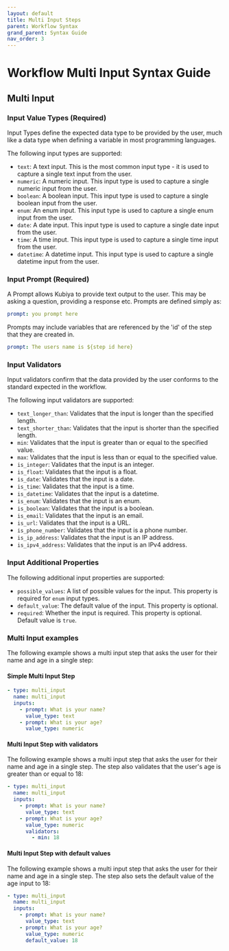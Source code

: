 ```yaml
---
layout: default
title: Multi Input Steps
parent: Workflow Syntax
grand_parent: Syntax Guide
nav_order: 3
---
```

# Workflow Multi Input Syntax Guide

## Multi Input

### Input Value Types (Required)

Input Types define the expected data type to be provided by the user, much like a data type when defining a variable in most programming languages.

The following input types are supported:

* `text`: A text input. This is the most common input type - it is used to capture a single text input from the user.
* `numeric`: A numeric input. This input type is used to capture a single numeric input from the user.
* `boolean`: A boolean input. This input type is used to capture a single boolean input from the user.
* `enum`: An enum input. This input type is used to capture a single enum input from the user.
* `date`: A date input. This input type is used to capture a single date input from the user.
* `time`: A time input. This input type is used to capture a single time input from the user.
* `datetime`: A datetime input. This input type is used to capture a single datetime input from the user.

### Input Prompt (Required)

A Prompt allows Kubiya to provide text output to the user.  This may be asking a question, providing a response etc.  Prompts are defined simply as:

```yaml
prompt: you prompt here
```

Prompts may include variables that are referenced by the 'id' of the step that they are created in.  

```yaml
prompt: The users name is ${step id here}
```

### Input Validators

Input validators confirm that the data provided by the user conforms to the standard expected in the workflow.

The following input validators are supported:

* `text_longer_than`: Validates that the input is longer than the specified length.
* `text_shorter_than`: Validates that the input is shorter than the specified length.
* `min`: Validates that the input is greater than or equal to the specified value.
* `max`: Validates that the input is less than or equal to the specified value.
* `is_integer`: Validates that the input is an integer.
* `is_float`: Validates that the input is a float.
* `is_date`: Validates that the input is a date.
* `is_time`: Validates that the input is a time.
* `is_datetime`: Validates that the input is a datetime.
* `is_enum`: Validates that the input is an enum.
* `is_boolean`: Validates that the input is a boolean.
* `is_email`: Validates that the input is an email.
* `is_url`: Validates that the input is a URL.
* `is_phone_number`: Validates that the input is a phone number.
* `is_ip_address`: Validates that the input is an IP address.
* `is_ipv4_address`: Validates that the input is an IPv4 address.

### Input Additional Properties

The following additional input properties are supported:

* `possible_values`: A list of possible values for the input. This property is required for `enum` input types.
* `default_value`: The default value of the input. This property is optional.
* `required`: Whether the input is required. This property is optional. Default value is `true`.

### Multi Input examples
The following example shows a multi input step that asks the user for their name and age in a single step:

#### Simple Multi Input Step
```yaml
- type: multi_input
  name: multi_input
  inputs:
    - prompt: What is your name?
      value_type: text
    - prompt: What is your age?
      value_type: numeric
```

#### Multi Input Step with validators

The following example shows a multi input step that asks the user for their name and age in a single step. The step also validates that the user's age is greater than or equal to 18:

```yaml
- type: multi_input
  name: multi_input
  inputs:
    - prompt: What is your name?
      value_type: text
    - prompt: What is your age?
      value_type: numeric
      validators:
        - min: 18
```


#### Multi Input Step with default values

The following example shows a multi input step that asks the user for their name and age in a single step. The step also sets the default value of the age input to 18:

```yaml
- type: multi_input
  name: multi_input
  inputs:
    - prompt: What is your name?
      value_type: text
    - prompt: What is your age?
      value_type: numeric
      default_value: 18
```